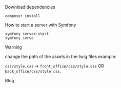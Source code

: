 Download dependencies
```
composer install
```

How to start a server with Symfony
```
symfony server:start 
symfony serve
```

> [!WARNING]
> change the path of the assets in the twig files example:
> 
> `css/style.css` -> `front_office/css/style.css` OR `back_office/css/style.css`.


Blog